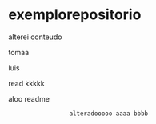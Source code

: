 # exemplorepositorio
alterei conteudo


tomaa


luis


read kkkkk


aloo
                     readme
                     
                     alteradooooo aaaa bbbb
